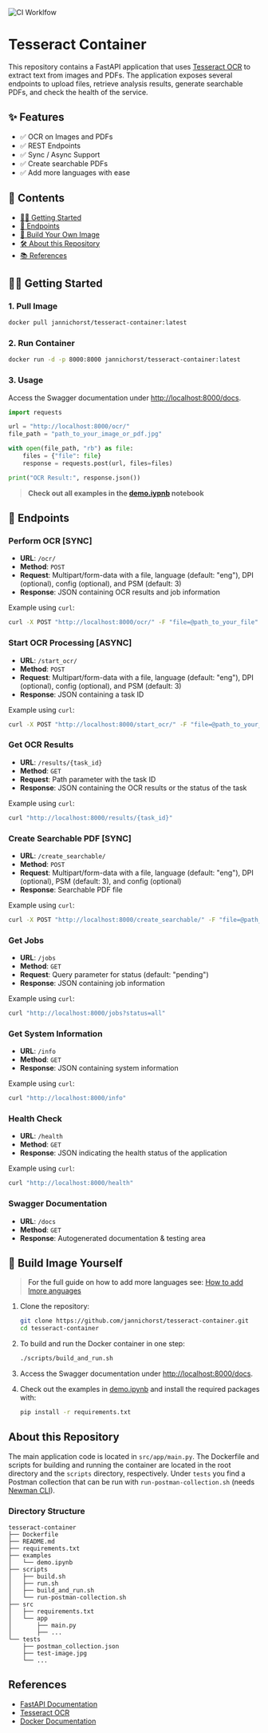 ![CI Worklfow](https://github.com/jannichorst/tesseract-container/actions/workflows/ci.yml/badge.svg)

# Tesseract Container

This repository contains a FastAPI application that uses [Tesseract OCR](https://github.com/tesseract-ocr/tesseract) to extract text from images and PDFs. The application exposes several endpoints to upload files, retrieve analysis results, generate searchable PDFs, and check the health of the service.

## ✨ Features
- ✅ OCR on Images and PDFs
- ✅ REST Endpoints
- ✅ Sync / Async Support
- ✅ Create searchable PDFs
- ✅ Add more languages with ease

## 📖 Contents
- [👩‍💻 Getting Started](#getting-started)
- [🔗 Endpoints](#endpoints)
- [🐳 Build Your Own Image](#build-image)
- [🛠️ About this Repository](#about)
- [📚 References](#references)

 <a name="getting-started"/> 

## 👩‍💻 Getting Started

### 1. Pull Image
```sh
docker pull jannichorst/tesseract-container:latest
```

### 2. Run Container
```sh
docker run -d -p 8000:8000 jannichorst/tesseract-container:latest
```

### 3. Usage
Access the Swagger documentation under [http://localhost:8000/docs](http://localhost:8000/docs).

```python
import requests

url = "http://localhost:8000/ocr/"
file_path = "path_to_your_image_or_pdf.jpg"

with open(file_path, "rb") as file:
    files = {"file": file}
    response = requests.post(url, files=files)

print("OCR Result:", response.json())
```

> **Check out all examples in the [demo.iypnb](examples/demo.ipynb) notebook**

 <a name="endpoints"/> 

## 🔗 Endpoints

### Perform OCR [SYNC]

- **URL**: `/ocr/`
- **Method**: `POST`
- **Request**: Multipart/form-data with a file, language (default: "eng"), DPI (optional), config (optional), and PSM (default: 3)
- **Response**: JSON containing OCR results and job information

Example using `curl`:

```sh
curl -X POST "http://localhost:8000/ocr/" -F "file=@path_to_your_file"
```

### Start OCR Processing [ASYNC]

- **URL**: `/start_ocr/`
- **Method**: `POST`
- **Request**: Multipart/form-data with a file, language (default: "eng"), DPI (optional), config (optional), and PSM (default: 3)
- **Response**: JSON containing a task ID

Example using `curl`:

```sh
curl -X POST "http://localhost:8000/start_ocr/" -F "file=@path_to_your_file"
```

### Get OCR Results

- **URL**: `/results/{task_id}`
- **Method**: `GET`
- **Request**: Path parameter with the task ID
- **Response**: JSON containing the OCR results or the status of the task

Example using `curl`:

```sh
curl "http://localhost:8000/results/{task_id}"
```

### Create Searchable PDF [SYNC]

- **URL**: `/create_searchable/`
- **Method**: `POST`
- **Request**: Multipart/form-data with a file, language (default: "eng"), DPI (optional), PSM (default: 3), and config (optional)
- **Response**: Searchable PDF file

Example using `curl`:

```sh
curl -X POST "http://localhost:8000/create_searchable/" -F "file=@path_to_your_file" --output output_ocr.pdf
```

### Get Jobs

- **URL**: `/jobs`
- **Method**: `GET`
- **Request**: Query parameter for status (default: "pending")
- **Response**: JSON containing job information

Example using `curl`:

```sh
curl "http://localhost:8000/jobs?status=all"
```

### Get System Information

- **URL**: `/info`
- **Method**: `GET`
- **Response**: JSON containing system information

Example using `curl`:

```sh
curl "http://localhost:8000/info"
```

### Health Check

- **URL**: `/health`
- **Method**: `GET`
- **Response**: JSON indicating the health status of the application

Example using `curl`:

```sh
curl "http://localhost:8000/health"
```

### Swagger Documentation

- **URL**: `/docs`
- **Method**: `GET`
- **Response**: Autogenerated documentation & testing area

 <a name="build-image"/> 

## 🐳 Build Image Yourself
> For the full guide on how to add more languages see: [How to add lmore anguages](docs/add_languages.md)

1. Clone the repository:

    ```sh
    git clone https://github.com/jannichorst/tesseract-container.git
    cd tesseract-container
    ```

2. To build and run the Docker container in one step:

    ```sh
    ./scripts/build_and_run.sh
    ```

3. Access the Swagger documentation under [http://localhost:8000/docs](http://localhost:8000/docs).

4. Check out the examples in [demo.ipynb](demo.ipynb) and install the required packages with:

    ```sh
    pip install -r requirements.txt
    ```

 <a name="about"/> 

## About this Repository

The main application code is located in `src/app/main.py`. The Dockerfile and scripts for building and running the container are located in the root directory and the `scripts` directory, respectively. Under `tests` you find a Postman collection that can be run with `run-postman-collection.sh` (needs [Newman CLI](https://github.com/postmanlabs/newman)). 

### Directory Structure

```
tesseract-container
├── Dockerfile
├── README.md
├── requirements.txt
├── examples
│   └── demo.ipynb
├── scripts
│   ├── build.sh
│   ├── run.sh
│   ├── build_and_run.sh
│   └── run-postman-collection.sh
├── src
│   ├── requirements.txt
│   └── app
│       ├── main.py
│       ├── ...
└── tests
    ├── postman_collection.json
    ├── test-image.jpg
    └── ...
```
 <a name="references"/> 

## References

- [FastAPI Documentation](https://fastapi.tiangolo.com/)
- [Tesseract OCR](https://github.com/tesseract-ocr/tesseract)
- [Docker Documentation](https://docs.docker.com/)
